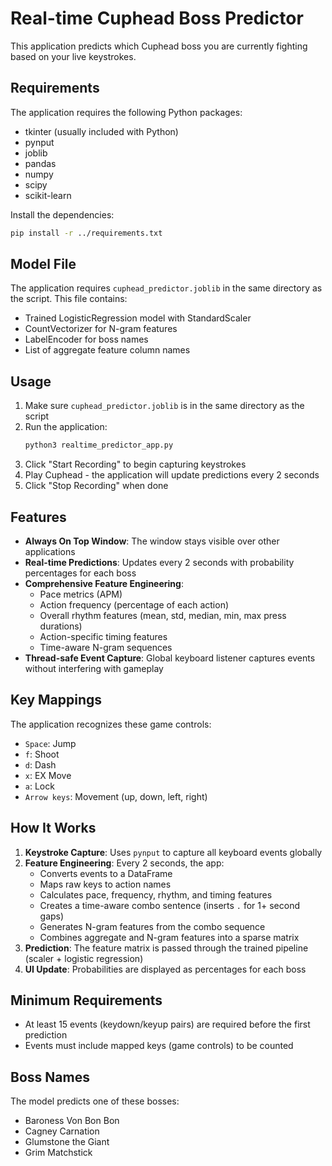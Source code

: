 # Real-time Cuphead Boss Predictor

This application predicts which Cuphead boss you are currently fighting based on your live keystrokes.

## Requirements

The application requires the following Python packages:
- tkinter (usually included with Python)
- pynput
- joblib
- pandas
- numpy
- scipy
- scikit-learn

Install the dependencies:
```bash
pip install -r ../requirements.txt
```

## Model File

The application requires `cuphead_predictor.joblib` in the same directory as the script. This file contains:
- Trained LogisticRegression model with StandardScaler
- CountVectorizer for N-gram features
- LabelEncoder for boss names
- List of aggregate feature column names

## Usage

1. Make sure `cuphead_predictor.joblib` is in the same directory as the script
2. Run the application:
   ```bash
   python3 realtime_predictor_app.py
   ```
3. Click "Start Recording" to begin capturing keystrokes
4. Play Cuphead - the application will update predictions every 2 seconds
5. Click "Stop Recording" when done

## Features

- **Always On Top Window**: The window stays visible over other applications
- **Real-time Predictions**: Updates every 2 seconds with probability percentages for each boss
- **Comprehensive Feature Engineering**: 
  - Pace metrics (APM)
  - Action frequency (percentage of each action)
  - Overall rhythm features (mean, std, median, min, max press durations)
  - Action-specific timing features
  - Time-aware N-gram sequences
- **Thread-safe Event Capture**: Global keyboard listener captures events without interfering with gameplay

## Key Mappings

The application recognizes these game controls:
- `Space`: Jump
- `f`: Shoot
- `d`: Dash
- `x`: EX Move
- `a`: Lock
- `Arrow keys`: Movement (up, down, left, right)

## How It Works

1. **Keystroke Capture**: Uses `pynput` to capture all keyboard events globally
2. **Feature Engineering**: Every 2 seconds, the app:
   - Converts events to a DataFrame
   - Maps raw keys to action names
   - Calculates pace, frequency, rhythm, and timing features
   - Creates a time-aware combo sentence (inserts `.` for 1+ second gaps)
   - Generates N-gram features from the combo sequence
   - Combines aggregate and N-gram features into a sparse matrix
3. **Prediction**: The feature matrix is passed through the trained pipeline (scaler + logistic regression)
4. **UI Update**: Probabilities are displayed as percentages for each boss

## Minimum Requirements

- At least 15 events (keydown/keyup pairs) are required before the first prediction
- Events must include mapped keys (game controls) to be counted

## Boss Names

The model predicts one of these bosses:
- Baroness Von Bon Bon
- Cagney Carnation
- Glumstone the Giant
- Grim Matchstick
